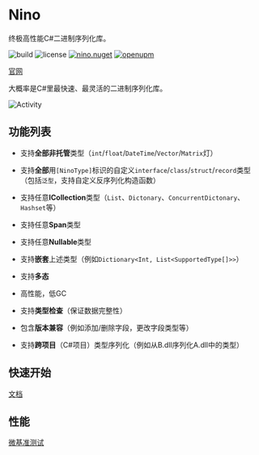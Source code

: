 # Nino

终极高性能C#二进制序列化库。

![build](https://img.shields.io/github/actions/workflow/status/JasonXuDeveloper/Nino/.github/workflows/ci.yml?branch=main)
![license](https://img.shields.io/github/license/JasonXuDeveloper/Nino)
[![nino.nuget](https://img.shields.io/nuget/v/Nino?label=Nino)](https://www.nuget.org/packages/Nino)
[![openupm](https://img.shields.io/npm/v/com.jasonxudeveloper.nino?label=openupm&registry_uri=https://package.openupm.com)](https://openupm.com/packages/com.jasonxudeveloper.nino/)


[官网](https://nino.xgamedev.net/zh/)

大概率是C#里最快速、最灵活的二进制序列化库。

![Activity](https://repobeats.axiom.co/api/embed/a9aea9d0b7b75f40c14af83e3c1f20eca39486c4.svg "Repobeats analytics image")


## 功能列表

- 支持**全部非托管**类型（`int`/`float`/`DateTime`/`Vector`/`Matrix`灯）

- 支持**全部**用`[NinoType]`标识的自定义`interface`/`class`/`struct`/`record`类型（包括`泛型`，支持自定义反序列化构造函数）

- 支持任意**ICollection**类型（`List`、`Dictonary`、`ConcurrentDictonary`、`Hashset`等）

- 支持任意**Span**类型

- 支持任意**Nullable**类型

- 支持**嵌套**上述类型（例如`Dictionary<Int, List<SupportedType[]>>`）

- 支持**多态**

- 高性能，低GC

- 支持**类型检查**（保证数据完整性）

- 包含**版本兼容**（例如添加/删除字段，更改字段类型等）

- 支持**跨项目**（C#项目）类型序列化（例如从B.dll序列化A.dll中的类型）

## 快速开始

[文档](https://nino.xgamedev.net/zh/start)

## 性能

[微基准测试](https://nino.xgamedev.net/zh/perf/micro)
